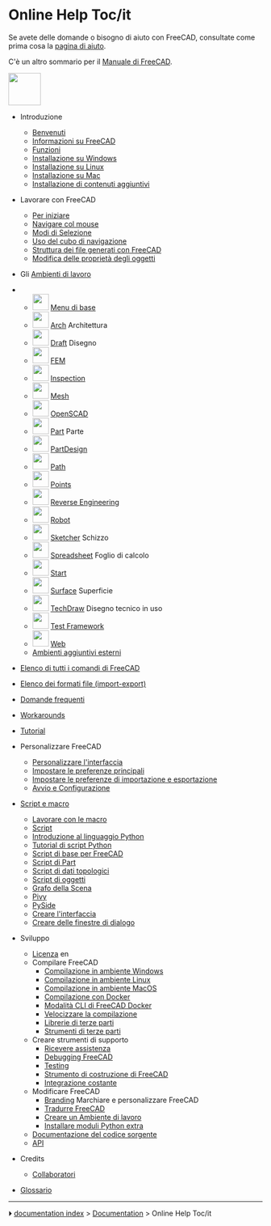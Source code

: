 # Online Help Toc/it
Se avete delle domande o bisogno di aiuto con FreeCAD, consultate come prima cosa la [pagina di aiuto](Help/it.md).

C\'è un altro sommario per il [Manuale di FreeCAD](Manual:Introduction/it.md).

<img alt="" src=images/Online_Help_Toc.svg  style="width:64px;">

-   Introduzione
    -   [Benvenuti](Online_Help_Startpage/it.md)
    -   [Informazioni su FreeCAD](About_FreeCAD/it.md)
    -   [Funzioni](Feature_list/it.md)
    -   [Installazione su Windows](Install_on_Windows/it.md)
    -   [Installazione su Linux](Install_on_Linux/it.md)
    -   [Installazione su Mac](Install_on_Mac/it.md)
    -   [Installazione di contenuti aggiuntivi](Installing_additional_components/it.md)

-   Lavorare con FreeCAD
    -   [Per iniziare](Getting_started/it.md)
    -   [Navigare col mouse](Mouse_navigation/it.md)
    -   [Modi di Selezione](Selection_methods/it.md)
    -   [Uso del cubo di navigazione](Navigation_Cube/it.md)
    -   [Struttura dei file generati con FreeCAD](Document_structure/it.md)
    -   [Modifica delle proprietà degli oggetti](Property_editor/it.md)

-   Gli [Ambienti di lavoro](Workbenches/it.md)

-   -   <img alt="" src=images/Freecad.svg  style="width:32px;"> [Menu di base](Std_Base/it.md)
    -   <img alt="" src=images/Workbench_Arch.svg  style="width:32px;"> [Arch](Arch_Workbench/it.md) Architettura
    -   <img alt="" src=images/Workbench_Draft.svg  style="width:32px;"> [Draft](Draft_Workbench/it.md) Disegno
    -   <img alt="" src=images/Workbench_FEM.svg  style="width:32px;"> [FEM](FEM_Workbench/it.md)
    -   <img alt="" src=images/Workbench_Inspection.svg  style="width:32px;"> [Inspection](Inspection_Workbench/it.md)
    -   <img alt="" src=images/Workbench_Mesh.svg  style="width:32px;"> [Mesh](Mesh_Workbench/it.md)
    -   <img alt="" src=images/Workbench_OpenSCAD.svg  style="width:32px;"> [OpenSCAD](OpenSCAD_Workbench/it.md)
    -   <img alt="" src=images/Workbench_Part.svg  style="width:32px;"> [Part](Part_Workbench/it.md) Parte
    -   <img alt="" src=images/Workbench_PartDesign.svg  style="width:32px;"> [PartDesign](PartDesign_Workbench/it.md)
    -   <img alt="" src=images/Workbench_Path.svg  style="width:32px;"> [Path](Path_Workbench/it.md)
    -   <img alt="" src=images/Workbench_Points.svg  style="width:32px;"> [Points](Points_Workbench/it.md)
    -   <img alt="" src=images/Workbench_Reverse_Engineering.svg  style="width:32px;"> [Reverse Engineering](Reverse_Engineering_Workbench/it.md)
    -   <img alt="" src=images/Workbench_Robot.svg  style="width:32px;"> [Robot](Robot_Workbench/it.md)
    -   <img alt="" src=images/Workbench_Sketcher.svg  style="width:32px;"> [Sketcher](Sketcher_Workbench/it.md) Schizzo
    -   <img alt="" src=images/Workbench_Spreadsheet.svg  style="width:32px;"> [Spreadsheet](Spreadsheet_Workbench/it.md) Foglio di calcolo
    -   <img alt="" src=images/Workbench_Start.svg  style="width:32px;"> [Start](Start_Workbench/it.md)
    -   <img alt="" src=images/Workbench_Surface.svg  style="width:32px;"> [Surface](Surface_Workbench/it.md) Superficie
    -   <img alt="" src=images/Workbench_TechDraw.svg  style="width:32px;"> [TechDraw](TechDraw_Workbench/it.md) Disegno tecnico in uso
    -   <img alt="" src=images/Workbench_Test.svg  style="width:32px;"> [Test Framework](Testing/it.md)
    -   <img alt="" src=images/Workbench_Web.svg  style="width:32px;"> [Web](Web_Workbench/it.md)
    -   [Ambienti aggiuntivi esterni](External_workbenches/it.md)

-   [Elenco di tutti i comandi di FreeCAD](List_of_Commands/it.md)

-   [Elenco dei formati file (import-export)](Import_Export/it.md)

-   [Domande frequenti](Frequently_asked_questions/it.md)

-   [Workarounds](Workarounds.md)

-   [Tutorial](Tutorials/it.md)

-   Personalizzare FreeCAD
    -   [Personalizzare l\'interfaccia](Interface_Customization/it.md)
    -   [Impostare le preferenze principali](Preferences_Editor/it.md)
    -   [Impostare le preferenze di importazione e esportazione](Import_Export_Preferences/it.md)
    -   [Avvio e Configurazione](Start_up_and_Configuration/it.md)

-   [Script e macro](Scripting_and_macros/it.md)
    -   [Lavorare con le macro](Macros/it.md)
    -   [Script](Scripts/it.md)
    -   [Introduzione al linguaggio Python](Introduction_to_Python/it.md)
    -   [Tutorial di script Python](Python_scripting_tutorial/it.md)
    -   [Script di base per FreeCAD](FreeCAD_Scripting_Basics/it.md)
    -   [Script di Part](Part_scripting/it.md)
    -   [Script di dati topologici](Topological_data_scripting/it.md)
    -   [Script di oggetti](Scripted_objects/it.md)
    -   [Grafo della Scena](Scenegraph/it.md)
    -   [Pivy](Pivy/it.md)
    -   [PySide](PySide/it.md)
    -   [Creare l\'interfaccia](Interface_creation/it.md)
    -   [Creare delle finestre di dialogo](Dialog_creation/it.md)

-   Sviluppo
    -   [Licenza](Licence/it.md) en
    -   Compilare FreeCAD
        -   [Compilazione in ambiente Windows](Compile_on_Windows/it.md)
        -   [Compilazione in ambiente Linux](Compile_on_Linux/it.md)
        -   [Compilazione in ambiente MacOS](Compile_on_MacOS/it.md)
        -   [Compilazione con Docker](Compile_on_Docker/it.md)
        -   [Modalità CLI di FreeCAD Docker](FreeCAD_Docker_CLI_mode/it.md)
        -   [Velocizzare la compilazione](Compiling_(Speeding_up)/it.md)
        -   [Librerie di terze parti](Third_Party_Libraries/it.md)
        -   [Strumenti di terze parti](Third_Party_Tools/it.md)
    -   Creare strumenti di supporto
        -   [Ricevere assistenza](Tracker/it.md)
        -   [Debugging FreeCAD](Debugging/it.md)
        -   [Testing](Testing/it.md)
        -   [Strumento di costruzione di FreeCAD](FreeCAD_Build_Tool/it.md)
        -   [Integrazione costante](Continuous_Integration/it.md)
    -   Modificare FreeCAD
        -   [Branding](Branding/it.md) Marchiare e personalizzare FreeCAD
        -   [Tradurre FreeCAD](Localisation/it.md)
        -   [Creare un Ambiente di lavoro](Workbench_creation/it.md)
        -   [Installare moduli Python extra](Extra_python_modules/it.md)
    -   [Documentazione del codice sorgente](Source_documentation/it.md)
    -   [API](https://www.freecadweb.org/api/)

-   Credits
    -   [Collaboratori](Contributors/it.md)

-   [Glossario](Glossary/it.md)



---
⏵ [documentation index](../README.md) > [Documentation](Category_Documentation.md) > Online Help Toc/it
